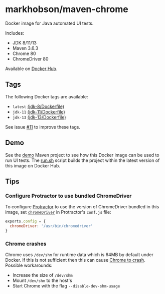 # markhobson/maven-chrome

Docker image for Java automated UI tests.

Includes:

* JDK 8/11/13
* Maven 3.6.3
* Chrome 80
* ChromeDriver 80

Available on [Docker Hub](https://hub.docker.com/r/markhobson/maven-chrome/).

## Tags

The following Docker tags are available:

* `latest` [(jdk-8/Dockerfile)](jdk-8/Dockerfile)
* `jdk-11` [(jdk-11/Dockerfile)](jdk-11/Dockerfile)
* `jdk-13` [(jdk-13/Dockerfile)](jdk-13/Dockerfile)

See issue [#11](https://github.com/markhobson/docker-maven-chrome/issues/11) to improve these tags.

## Demo

See the [demo](demo) Maven project to see how this Docker image can be used to run UI tests. The [run.sh](demo/run.sh) script builds the project within the latest version of this image on Docker Hub.

## Tips

### Configure Protractor to use bundled ChromeDriver

To configure [Protractor](https://www.protractortest.org/) to use the version of ChromeDriver bundled in this image, set [`chromeDriver`](https://github.com/angular/protractor/blob/master/lib/config.ts#L76) in Protractor's `conf.js` file:

```js
exports.config = {
  chromeDriver: '/usr/bin/chromedriver'
}
```

### Chrome crashes

Chrome uses `/dev/shm` for runtime data which is 64MB by default under Docker. If this is not sufficient then this can cause [Chrome to crash](https://bugs.chromium.org/p/chromium/issues/detail?id=522853). Possible workarounds:

* Increase the size of `/dev/shm`
* Mount `/dev/shm` to the host's
* Start Chrome with the flag `--disable-dev-shm-usage`

